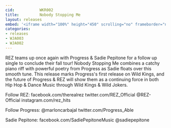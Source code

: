 ```yaml
---
cid:           WKR002
title:         Nobody Stopping Me
layout: releases
embed: '<iframe width="100%" height="450" scrolling="no" frameborder="no" src="https://w.soundcloud.com/player/?url=https%3A//api.soundcloud.com/tracks/175091231&amp;auto_play=false&amp;hide_related=false&amp;show_comments=true&amp;show_user=true&amp;show_reposts=false&amp;visual=true"></iframe>'
categories:
- releases
- WJA003
- WJA002
---
```


REZ teams up once again with Progress & Sadie Pepitone for a follow up single to conclude their fall tour! Nobody Stopping Me combines a catchy piano riff with powerful poetry from Progress as Sadie floats over this smooth tune. This release marks Progress's first release on Wild Kings, and the future of Progress & REZ will show them as a continuing force in both Hip Hop & Dance Music through Wild Kings & Wild Jokers.

Follow REZ:
facebook.com/therealrez
twitter.com/REZ_Official
@REZ-Official
instagram.com/rez_hits

Follow Progress:
@marloncarbajal
twitter.com/Progress_Able

Sadie Pepitone:
facebook.com/SadiePepitoneMusic
@sadiepepitone

